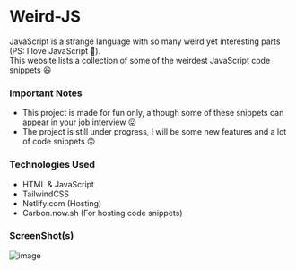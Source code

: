 # Weird-JS

JavaScript is a strange language with so many weird yet interesting parts (PS: I love JavaScript 💚). <br/>
This website lists a collection of some of the weirdest JavaScript code snippets 😆

### Important Notes

- This project is made for fun only, although some of these snippets can appear in your job interview 😛
- The project is still under progress, I will be some new features and a lot of code snippets 🙃

### Technologies Used

- HTML & JavaScript
- TailwindCSS
- Netlify.com (Hosting)
- Carbon.now.sh (For hosting code snippets)

### ScreenShot(s)

![image](https://user-images.githubusercontent.com/42200276/118377481-19386380-b5eb-11eb-94db-14a8a0e7a9bd.png)
